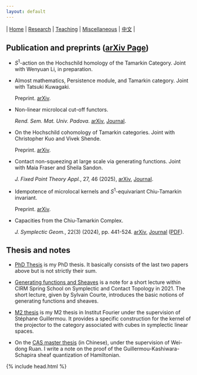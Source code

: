 ```yaml
---
layout: default
---
```




| [Home](index.md)  | [Research](research-en.md)    | [Teaching](teaching-en.md) | [Miscellaneous](miscellaneous-en.md)        | [中文](research-ch.md) |


## Publication and preprints ([arXiv Page](https://arxiv.org/a/zhang_b_7.html))

 - $S^1$-action on the Hochschild homology of the Tamarkin Category. Joint with Wenyuan Li, in preparation.

 - Almost mathematics, Persistence module, and Tamarkin category. Joint with Tatsuki Kuwagaki.

   Preprint. [arXiv](https://arxiv.org/abs/2503.15933).

 - Non-linear microlocal cut-off functors.

   _Rend. Sem. Mat. Univ. Padova._ [arXiv](https://arxiv.org/abs/2406.02725), [Journal](https://ems.press/journals/rsmup/articles/14298493).    

 - On the Hochschild cohomology of Tamarkin categories. Joint with Christopher Kuo and Vivek Shende.

   Preprint. [arXiv](https://arxiv.org/abs/2312.11447). 
  
 - Contact non-squeezing at large scale via generating functions. Joint with Maia Fraser and Sheila Sandon.

   _J. Fixed Point Theory Appl._, 27, 46 (2025), [arXiv](https://arxiv.org/abs/2310.11993), [Journal](https://link.springer.com/article/10.1007/s11784-025-01188-1). 

 - Idempotence of microlocal kernels and $S^1$-equivariant Chiu-Tamarkin invariant.

   Preprint. [arXiv](https://arxiv.org/abs/2306.12316).
  
 - Capacities from the Chiu-Tamarkin Complex.

   _J. Symplectic Geom._, 22(3) (2024), pp. 441-524. [arXiv](https://arxiv.org/abs/2103.05143), [Journal](https://dx.doi.org/10.4310/JSG.241001211759) ([PDF](Files/Capacity-vJSG.pdf)). 

## Thesis and notes

- [PhD Thesis](Files/PhD_Thesis.pdf) is my PhD thesis. It basically consists of the last two papers above but is not strictly their sum.

- [Generating functions and Sheaves](Files/GF-Sheaves.pdf) is a note for a short lecture within CIRM Spring School on Symplectic and Contact Topology in 2021. The short lecture, given by Sylvain Courte, introduces the basic notions of generating functions and sheaves.

- [M2 thesis](Files/M2_thesis.pdf) is my M2 thesis in Institut Fourier under the supervision of Stéphane Guillermou. It provides a specific construction for the kernel of the projector to the category associated with cubes in symplectic linear spaces.

- On the [CAS master thesis](Files/CAS_Thesis.pdf) (in Chinese), under the supervision of Wei-dong Ruan. I write a note on the proof of the Guillermou-Kashiwara-Schapira sheaf quantization of Hamiltonian.


{% include head.html %}
